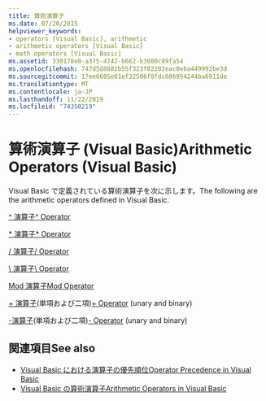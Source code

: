 ```yaml
---
title: 算術演算子
ms.date: 07/20/2015
helpviewer_keywords:
- operators [Visual Basic], arithmetic
- arithmetic operators [Visual Basic]
- math operators [Visual Basic]
ms.assetid: 330178e0-a375-4742-b662-b3080c89fa54
ms.openlocfilehash: 747d5d8882b55f323f82202eac0eba449992be3d
ms.sourcegitcommit: 17ee6605e01ef32506f8fdc686954244ba6911de
ms.translationtype: MT
ms.contentlocale: ja-JP
ms.lasthandoff: 11/22/2019
ms.locfileid: "74350219"
---
```

# <a name="arithmetic-operators-visual-basic"></a><span data-ttu-id="f7f4f-102">算術演算子 (Visual Basic)</span><span class="sxs-lookup"><span data-stu-id="f7f4f-102">Arithmetic Operators (Visual Basic)</span></span>
<span data-ttu-id="f7f4f-103">Visual Basic で定義されている算術演算子を次に示します。</span><span class="sxs-lookup"><span data-stu-id="f7f4f-103">The following are the arithmetic operators defined in Visual Basic.</span></span>  
  
 [<span data-ttu-id="f7f4f-104">^ 演算子</span><span class="sxs-lookup"><span data-stu-id="f7f4f-104">^ Operator</span></span>](../../../visual-basic/language-reference/operators/exponentiation-operator.md)  
  
 [<span data-ttu-id="f7f4f-105">\* 演算子</span><span class="sxs-lookup"><span data-stu-id="f7f4f-105">\* Operator</span></span>](../../../visual-basic/language-reference/operators/multiplication-operator.md)  
  
 [<span data-ttu-id="f7f4f-106">/ 演算子</span><span class="sxs-lookup"><span data-stu-id="f7f4f-106">/ Operator</span></span>](../../../visual-basic/language-reference/operators/floating-point-division-operator.md)  
  
 [<span data-ttu-id="f7f4f-107">\ 演算子</span><span class="sxs-lookup"><span data-stu-id="f7f4f-107">\ Operator</span></span>](../../../visual-basic/language-reference/operators/integer-division-operator.md)  
  
 [<span data-ttu-id="f7f4f-108">Mod 演算子</span><span class="sxs-lookup"><span data-stu-id="f7f4f-108">Mod Operator</span></span>](../../../visual-basic/language-reference/operators/mod-operator.md)  
  
 <span data-ttu-id="f7f4f-109">[+ 演算子](../../../visual-basic/language-reference/operators/addition-operator.md)(単項および二項)</span><span class="sxs-lookup"><span data-stu-id="f7f4f-109">[+ Operator](../../../visual-basic/language-reference/operators/addition-operator.md) (unary and binary)</span></span>  
  
 <span data-ttu-id="f7f4f-110">[-演算子](../../../visual-basic/language-reference/operators/subtraction-operator.md)(単項および二項)</span><span class="sxs-lookup"><span data-stu-id="f7f4f-110">[- Operator](../../../visual-basic/language-reference/operators/subtraction-operator.md) (unary and binary)</span></span>  
  
## <a name="see-also"></a><span data-ttu-id="f7f4f-111">関連項目</span><span class="sxs-lookup"><span data-stu-id="f7f4f-111">See also</span></span>

- [<span data-ttu-id="f7f4f-112">Visual Basic における演算子の優先順位</span><span class="sxs-lookup"><span data-stu-id="f7f4f-112">Operator Precedence in Visual Basic</span></span>](../../../visual-basic/language-reference/operators/operator-precedence.md)
- [<span data-ttu-id="f7f4f-113">Visual Basic の算術演算子</span><span class="sxs-lookup"><span data-stu-id="f7f4f-113">Arithmetic Operators in Visual Basic</span></span>](../../../visual-basic/programming-guide/language-features/operators-and-expressions/arithmetic-operators.md)
